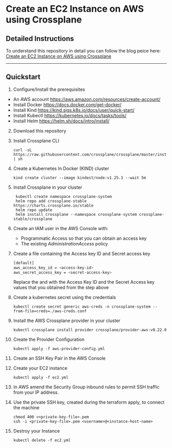 # Create an EC2 Instance on AWS using Crossplane

## Detailed Instructions 

To understand this repository in detail you can follow the blog peice here: [Create an EC2 Instance on AWS using Crossplane]()

---
## Quickstart 

1. Configure/Install the prerequisites 
- An AWS account https://aws.amazon.com/resources/create-account/
- Install Docker https://docs.docker.com/get-docker/
- Install Kind https://kind.sigs.k8s.io/docs/user/quick-start/
- Install Kubectl https://kubernetes.io/docs/tasks/tools/
- Install Helm https://helm.sh/docs/intro/install/

2. Download this repository

3. Install Crossplane CLI 
    ```
    curl -sL https://raw.githubusercontent.com/crossplane/crossplane/master/install.sh | sh
    ```

4. Create a Kubernetes In Docker (KIND) cluster
    ```
    kind create cluster --image kindest/node:v1.25.3 --wait 5m
    ```

5. Install Crossplane in your cluster
   ```
    kubectl create namespace crossplane-system
    helm repo add crossplane-stable https://charts.crossplane.io/stable
    helm repo update
    helm install crossplane --namespace crossplane-system crossplane-stable/crossplane
   ```

6. Create an IAM user in the AWS Console with: 
   - Programmatic Access so that you can obtain an access key 
   - The existing _AdministrationAccess_ policy 

7. Create a file containing the Access key ID and Secret access key
    ```bash
    [default]
    aws_access_key_id = <access-key-id>
    aws_secret_access_key = <secret-access-key>
    ```
    Replace the _<access-key-id>_ and _<secret-access-key>_ with the Access Key ID and the Secret Access key values that you obtained from the step above

8. Create a kubernetes secret using the credentials
    ```
    kubectl create secret generic aws-creds -n crossplane-system --from-file=creds=./aws-creds.conf
    ```

9. Install the AWS Crossplane provider in your cluster
   ```
   kubectl crossplane install provider crossplane/provider-aws:v0.22.0
   ```

10. Create the Provider Configuration
    ```
    kubectl apply -f aws-provider-config.yml
    ```

11. Create an SSH Key Pair in the AWS Console

12. Create your EC2 instance
    ```
    kubectl apply -f ec2.yml
    ```

13. In AWS amend the Security Group inbound rules to permit SSH traffic from your IP address. 
   
14. Use the private SSH key, created during the terraform apply, to connect the machine 
    ```
    chmod 400 <<private-key-file>.pem
    ssh -i <private-key-file>.pem <username>@<instance-host-name>
    ```
    
15. Destroy your Instance
    ```
    kubectl delete -f ec2.yml
    ```
